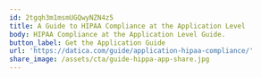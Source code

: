 ```yaml
---
id: 2tgqh3m1msmUGQwyNZN4z5
title: A Guide to HIPAA Compliance at the Application Level
body: HIPAA Compliance at the Application Level Guide.
button_label: Get the Application Guide
url: 'https://datica.com/guide/application-hipaa-compliance/'
share_image: /assets/cta/guide-hippa-app-share.jpg
---
```


  